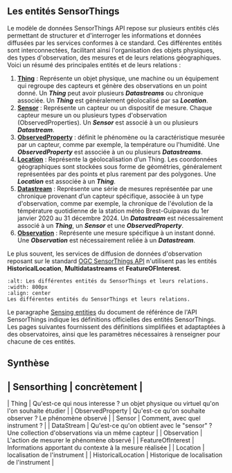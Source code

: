 ## Les entités SensorThings

Le modèle de données SensorThings API repose sur plusieurs entités clés permettant de structurer et d'interroger les informations et données diffusées par les services conformes à ce standard. Ces différentes entités sont interconnectées, facilitant ainsi l'organisation des objets physiques, des types d'observation, des mesures et de leurs relations géographiques. 
Voici un résumé des principales entités et de leurs relations :

1. **[Thing](https://geosas.fr/sofair-book/page/chap-sensorthings/things.html)** : Représente un objet physique, une machine ou un équipement qui regroupe des capteurs et génère des observations en un point donné. Un ***Thing*** peut avoir plusieurs ***Datastreams*** ou chronique associée. Un ***Thing*** est généralement géolocalisé par sa ***Location***.
3. **[Sensor](https://geosas.fr/sofair-book/page/chap-sensorthings/sensors.html)** : Représente un capteur ou un dispositif de mesure. Chaque capteur mesure un ou plusieurs types d'observation (ObservedProperties). Un ***Sensor*** est associé à un ou plusieurs ***Datastream***.
4. **[ObservedProperty](https://geosas.fr/sofair-book/page/chap-sensorthings/observedproperties.html)** : définit le phénomène ou la caractéristique mesurée par un capteur, comme par exemple, la température ou l'humidité. Une ***ObservedProperty*** est associée à un ou plusieurs ***Datastreams***.
5. **[Location](https://geosas.fr/sofair-book/page/chap-sensorthings/location.html)** : Représente la géolocalisation d’un Thing. Les coordonnées géographiques sont stockées sous forme de géométries, généralement représentées par des points et plus rarement par des polygones. Une ***Location*** est associée à un ***Thing***.
6. **[Datastream](https://geosas.fr/sofair-book/page/chap-sensorthings/datastream.html)** : Représente une série de mesures représentée par une chronique provenant d’un capteur spécifique, associée à un type d'observation, comme par exemple, la chronique de l'évolution de la témpérature quotidienne de la station météo Brest-Guipavas du 1er janvier 2020 au 31 décembre 2024. Un ***Datastream*** est nécessairement associé à un ***Thing***, un ***Sensor*** et une ***ObservedProperty***. 
7. **[Observation](https://geosas.fr/sofair-book/page/chap-sensorthings/observation.html)** : Représente une mesure spécifique à un instant donné. Une ***Observation*** est nécessairement reliée à un ***Datastream***.

Le plus souvent, les services de diffusion de données d'observation reposant sur le standard [OGC SensorThings API](https://www.ogc.org/fr/standards/sensorthings/) n'utilisent pas les entités **HistoricalLocation**, **Multidatastreams** et **FeatureOFInterest**.


```{figure} img/STA_entities.png
:alt: Les différentes entités du SensorThings et leurs relations.
:width: 800px
:align: center
Les différentes entités du SensorThings et leurs relations.
```

Le paragraphe [Sensing entities](https://docs.ogc.org/is/18-088/18-088.html#sensing-entities2) du document de référénce de l'API SensorThings indique les définitions officielles des entités SensorThings. Les pages suivantes fournissent des définitions simplifiées et adaptaptées à des observatoires, ainsi que les paramètres nécessaires à renseigner pour chacune de ces entités.  

  ## Synthèse  
  

| Sensorthing        | concrètement                                                                                  |
----------------------------------------------------------------------------------------------------------------------
| Thing              | Qu'est-ce qui nous interesse ? un objet physique ou virtuel qu'on l'on souhaite étudier       |
| ObservedProperty   | Qu'est-ce qu'on souhaite observer ?  Le phénomène observé                                     |
| Sensor             | Comment, avec quel instrument ?                                                               |
| DataStream         | Qu'est-ce qu'on obtient avec le "sensor" ?  Une collection d'observations via un même capteur |
| Observation        | L'action de mesurer le phénomène observé                                                      |
| FeatureOfInterest  | Informations apportant du contexte à la mesure réalisée                                       |
| Location           | localisation de l'instrument                                                                  |
| HistoricalLocation | Historique de localisation de l'instrument                                                    |
